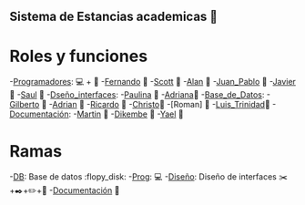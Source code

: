 ## Sistema de Estancias academicas :school:

# Roles y funciones

-[Programadores](#Programadores): :computer: + :boy: -[Fernando](#Fernando) :boy: -[Scott](#Scott) :boy: -[Alan](#Alan) :boy: -[Juan_Pablo](#Juan_Pablo) :boy: -[Javier](#Javier) :boy: -[Saul](#Saul) :boy: -[Dseño_interfaces](#Diseño_interfaces): -[Paulina](#Paulina) :woman: -[Adriana](#Adriana):girl: -[Base_de_Datos](#Base_de_Datos): -[Gilberto](#Gilberto) :boy: -[Adrian](#Adrian) :boy: -[Ricardo](#Ricardo) :man: -[Christo](#Christo):man: -[Roman] :boy: -[Luis_Trinidad](#Luis_Trinidad):boy: -[Documentación](#Documentacion): -[Martin](#Martin) :boy: -[Dikembe](#Dikembe) :boy: -[Yael](#Yael) :boy:

# Ramas

-[DB](#DB): Base de datos :flopy_disk: -[Prog](#Programadores): :computer: -[Diseño](#Diseño): Diseño de interfaces :scissors:+:black_nib:+:pencil2:+:space_invader: -[Documentación](#Documentacion) :book:
